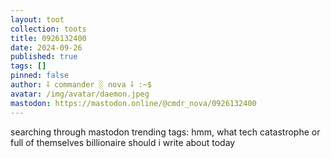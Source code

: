 ```yaml
---
layout: toot
collection: toots
title: 0926132400
date: 2024-09-26
published: true
tags: []
pinned: false
author: ⸸ commander ░ nova ⸸ :~$
avatar: /img/avatar/daemon.jpeg
mastodon: https://mastodon.online/@cmdr_nova/0926132400
---
```


searching through mastodon trending tags: hmm, what tech catastrophe or full of themselves billionaire should i write about today

